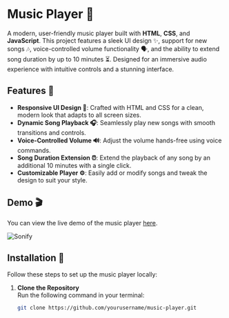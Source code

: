 # Music Player 🎵

A modern, user-friendly music player built with **HTML**, **CSS**, and **JavaScript**. This project features a sleek UI design ✨, support for new songs 🎶, voice-controlled volume functionality 🗣️, and the ability to extend song duration by up to 10 minutes ⏳. Designed for an immersive audio experience with intuitive controls and a stunning interface.

## Features 🌟

- **Responsive UI Design 📱**: Crafted with HTML and CSS for a clean, modern look that adapts to all screen sizes.
- **Dynamic Song Playback 🎧**: Seamlessly play new songs with smooth transitions and controls.
- **Voice-Controlled Volume 🔊**: Adjust the volume hands-free using voice commands.
- **Song Duration Extension ⏰**: Extend the playback of any song by an additional 10 minutes with a single click.
- **Customizable Player ⚙️**: Easily add or modify songs and tweak the design to suit your style.

## Demo 🎬
You can view the live demo of the music player [here](https://music-song-1-five.vercel.app/).

![Sonify](https://github.com/user-attachments/assets/c2d03f24-cebc-4eb4-9f8c-0857acd94573)

## Installation 🚀

Follow these steps to set up the music player locally:

1. **Clone the Repository**  
   Run the following command in your terminal:
   ```bash
   git clone https://github.com/yourusername/music-player.git
